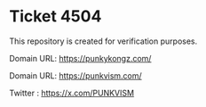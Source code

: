 # Ticket 4504
This repository is created for verification purposes.

Domain URL: https://punkykongz.com/

Domain URL: https://punkvism.com/

Twitter : https://x.com/PUNKVISM
